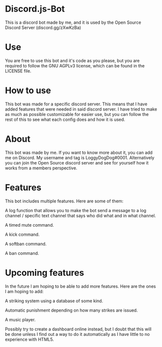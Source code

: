 # Discord.js-Bot
This is a discord bot made by me, and it is used by the Open Source Discord Server (discord.gg/zXwKzBa)

# Use
You are free to use this bot and it's code as you please, but you are required to follow the GNU AGPLv3 license, which can be found in the LICENSE file.

# How to use
This bot was made for a specific discord server. This means that I have added features that were needed in said discord server. I have tried to make as much as possible customizable for easier use, but you can follow the rest of this to see what each config does and how it is used.

# About
This bot was made by me. If you want to know more about it, you can add me on Discord. My username and tag is LoggyDogDog#0001. Alternatively you can join the Open Source discord server and see for yourself how it works from a members perspective.

# Features
This bot includes multiple features. Here are some of them:

A log function that allows you to make the bot send a message to a log channel / specific text channel that says who did what and in what channel.

A timed mute command.

A kick command.

A softban command.

A ban command.

# Upcoming features
In the future I am hoping to be able to add more features. Here are the ones I am hoping to add:

A striking system using a database of some kind.

  Automatic punishment depending on how many strikes are issued.
  
A music player.

Possibly try to create a dashboard online instead, but I doubt that this will be done unless I find out a way to do it automatically as I have little to no experience with HTML5.
